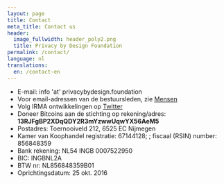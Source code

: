 ```yaml
---
layout: page
title: Contact
meta_title: Contact us
header:
  image_fullwidth: header_poly2.png
  title: Privacy by Design Foundation
permalink: /contact/
language: nl
translations:
  en: /contact-en
---
```


 * E-mail: info 'at' privacybydesign.foundation
 * Voor email-adressen van de bestuursleden, zie [Mensen](/mensen)
 * Volg IRMA ontwikkelingen op [Twitter](https://twitter.com/IRMA_privacy)
 * Doneer Bitcoins aan de stichting op rekening/adres: **13RJFgBP2XDqQDY2R3mYzwwUqwYX56AeM5**
 * Postadres: Toernooiveld 212, 6525 EC Nijmegen
 * Kamer van Koophandel registratie: 67144128; ; fiscaal (RSIN) number: 856848359
 * Bank rekening: NL54 INGB 0007522950
 * BIC: INGBNL2A
 * BTW nr: NL856848359B01
 * Oprichtingsdatum: 25 okt. 2016

